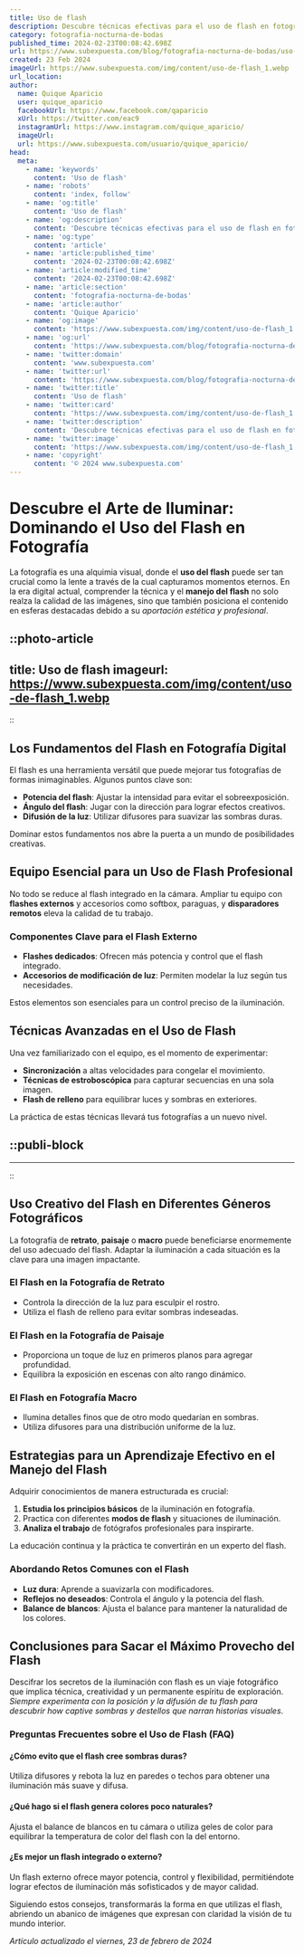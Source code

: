 ```yaml
---
title: Uso de flash
description: Descubre técnicas efectivas para el uso de flash en fotografía. Consejos prácticos para iluminar tus imágenes como un profesional.
category: fotografia-nocturna-de-bodas
published_time: 2024-02-23T00:08:42.698Z
url: https://www.subexpuesta.com/blog/fotografia-nocturna-de-bodas/uso-de-flash
created: 23 Feb 2024
imageUrl: https://www.subexpuesta.com/img/content/uso-de-flash_1.webp
url_location:
author:
  name: Quique Aparicio
  user: quique_aparicio
  facebookUrl: https://www.facebook.com/qaparicio
  xUrl: https://twitter.com/eac9
  instagramUrl: https://www.instagram.com/quique_aparicio/
  imageUrl: 
  url: https://www.subexpuesta.com/usuario/quique_aparicio/
head:
  meta:
    - name: 'keywords'
      content: 'Uso de flash'
    - name: 'robots'
      content: 'index, follow'
    - name: 'og:title'
      content: 'Uso de flash'
    - name: 'og:description'
      content: 'Descubre técnicas efectivas para el uso de flash en fotografía. Consejos prácticos para iluminar tus imágenes como un profesional.'
    - name: 'og:type'
      content: 'article'
    - name: 'article:published_time'
      content: '2024-02-23T00:08:42.698Z'
    - name: 'article:modified_time'
      content: '2024-02-23T00:08:42.698Z'
    - name: 'article:section'
      content: 'fotografia-nocturna-de-bodas'
    - name: 'article:author'
      content: 'Quique Aparicio'
    - name: 'og:image'
      content: 'https://www.subexpuesta.com/img/content/uso-de-flash_1.webp'
    - name: 'og:url'
      content: 'https://www.subexpuesta.com/blog/fotografia-nocturna-de-bodas/uso-de-flash'
    - name: 'twitter:domain'
      content: 'www.subexpuesta.com'
    - name: 'twitter:url'
      content: 'https://www.subexpuesta.com/blog/fotografia-nocturna-de-bodas/uso-de-flash'
    - name: 'twitter:title'
      content: 'Uso de flash'
    - name: 'twitter:card'
      content: 'https://www.subexpuesta.com/img/content/uso-de-flash_1.webp'
    - name: 'twitter:description'
      content: 'Descubre técnicas efectivas para el uso de flash en fotografía. Consejos prácticos para iluminar tus imágenes como un profesional.'
    - name: 'twitter:image'
      content: 'https://www.subexpuesta.com/img/content/uso-de-flash_1.webp'
    - name: 'copyright'
      content: '© 2024 www.subexpuesta.com'
---
```

# Descubre el Arte de Iluminar: Dominando el Uso del Flash en Fotografía

La fotografía es una alquimia visual, donde el **uso del flash** puede ser tan crucial como la lente a través de la cual capturamos momentos eternos. En la era digital actual, comprender la técnica y el **manejo del flash** no solo realza la calidad de las imágenes, sino que también posiciona el contenido en esferas destacadas debido a su *aportación estética y profesional*.


::photo-article
---
title: Uso de flash
imageurl: https://www.subexpuesta.com/img/content/uso-de-flash_1.webp
---
::


## Los Fundamentos del Flash en Fotografía Digital
El flash es una herramienta versátil que puede mejorar tus fotografías de formas inimaginables. Algunos puntos clave son:

- **Potencia del flash**: Ajustar la intensidad para evitar el sobreexposición.
- **Ángulo del flash**: Jugar con la dirección para lograr efectos creativos.
- **Difusión de la luz**: Utilizar difusores para suavizar las sombras duras.

Dominar estos fundamentos nos abre la puerta a un mundo de posibilidades creativas.

## Equipo Esencial para un Uso de Flash Profesional
No todo se reduce al flash integrado en la cámara. Ampliar tu equipo con **flashes externos** y accesorios como softbox, paraguas, y **disparadores remotos** eleva la calidad de tu trabajo.

### Componentes Clave para el Flash Externo
- **Flashes dedicados**: Ofrecen más potencia y control que el flash integrado.
- **Accesorios de modificación de luz**: Permiten modelar la luz según tus necesidades.

Estos elementos son esenciales para un control preciso de la iluminación.

## Técnicas Avanzadas en el Uso de Flash
Una vez familiarizado con el equipo, es el momento de experimentar:

- **Sincronización** a altas velocidades para congelar el movimiento.
- **Técnicas de estroboscópica** para capturar secuencias en una sola imagen.
- **Flash de relleno** para equilibrar luces y sombras en exteriores.

La práctica de estas técnicas llevará tus fotografías a un nuevo nivel.


  ::publi-block
  ---
  ---
  ::
  
  
## Uso Creativo del Flash en Diferentes Géneros Fotográficos
La fotografía de **retrato**, **paisaje** o **macro** puede beneficiarse enormemente del uso adecuado del flash. Adaptar la iluminación a cada situación es la clave para una imagen impactante.

### El Flash en la Fotografía de Retrato
- Controla la dirección de la luz para esculpir el rostro.
- Utiliza el flash de relleno para evitar sombras indeseadas.

### El Flash en la Fotografía de Paisaje
- Proporciona un toque de luz en primeros planos para agregar profundidad.
- Equilibra la exposición en escenas con alto rango dinámico.

### El Flash en Fotografía Macro
- Ilumina detalles finos que de otro modo quedarían en sombras.
- Utiliza difusores para una distribución uniforme de la luz.

## Estrategias para un Aprendizaje Efectivo en el Manejo del Flash
Adquirir conocimientos de manera estructurada es crucial:

1. **Estudia los principios básicos** de la iluminación en fotografía.
2. Practica con diferentes **modos de flash** y situaciones de iluminación.
3. **Analiza el trabajo** de fotógrafos profesionales para inspirarte.

La educación continua y la práctica te convertirán en un experto del flash.

### Abordando Retos Comunes con el Flash
- **Luz dura**: Aprende a suavizarla con modificadores.
- **Reflejos no deseados**: Controla el ángulo y la potencia del flash.
- **Balance de blancos**: Ajusta el balance para mantener la naturalidad de los colores.

## Conclusiones para Sacar el Máximo Provecho del Flash
Descifrar los secretos de la iluminación con flash es un viaje fotográfico que implica técnica, creatividad y un permanente espíritu de exploración. *Siempre experimenta con la posición y la difusión de tu flash para descubrir how captive sombras y destellos que narran historias visuales*.

### Preguntas Frecuentes sobre el Uso de Flash (FAQ)

#### ¿Cómo evito que el flash cree sombras duras?
Utiliza difusores y rebota la luz en paredes o techos para obtener una iluminación más suave y difusa.

#### ¿Qué hago si el flash genera colores poco naturales?
Ajusta el balance de blancos en tu cámara o utiliza geles de color para equilibrar la temperatura de color del flash con la del entorno.

#### ¿Es mejor un flash integrado o externo?
Un flash externo ofrece mayor potencia, control y flexibilidad, permitiéndote lograr efectos de iluminación más sofisticados y de mayor calidad.

Siguiendo estos consejos, transformarás la forma en que utilizas el flash, abriendo un abanico de imágenes que expresan con claridad la visión de tu mundo interior.

_Artículo actualizado el viernes, 23 de febrero de 2024_